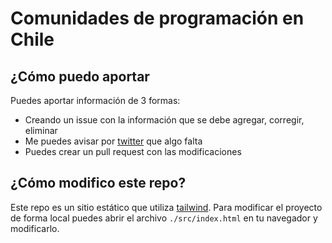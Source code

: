 # Comunidades de programación en Chile

## ¿Cómo puedo aportar

Puedes aportar información de 3 formas:
- Creando un issue con la información que se debe agregar, corregir, eliminar
- Me puedes avisar por [twitter](https://twitter.com/lcjury) que algo falta
- Puedes crear un pull request con las modificaciones

## ¿Cómo modifico este repo?

Este repo es un sitio estático que utiliza [tailwind](https://tailwindcss.com/). Para modificar el proyecto de forma local puedes abrir el archivo `./src/index.html` en tu navegador y modificarlo.
